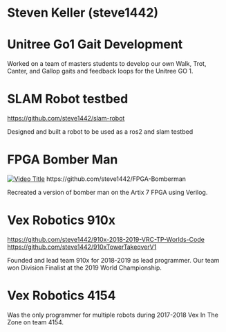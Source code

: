# Steven Keller (steve1442)



# Unitree Go1 Gait Development 

Worked on a team of masters students to develop our own Walk, Trot, Canter, and Gallop gaits and feedback loops for the Unitree GO 1. 

# SLAM Robot testbed
https://github.com/steve1442/slam-robot

Designed and built a robot to be used as a ros2 and slam testbed

# FPGA Bomber Man

[![Video Title](https://img.youtube.com/vi/mAn4MAasJJY/0.jpg)]([https://www.youtube.com/watch?v=VIDEO_ID](https://youtu.be/mAn4MAasJJY))
https://github.com/steve1442/FPGA-Bomberman

Recreated a version of bomber man on the Artix 7 FPGA using Verilog. 

# Vex Robotics 910x
https://github.com/steve1442/910x-2018-2019-VRC-TP-Worlds-Code 
https://github.com/steve1442/910xTowerTakeoverV1

Founded and lead team 910x for 2018-2019 as lead programmer. Our team won Division Finalist at the 2019 World Championship. 

# Vex Robotics 4154

Was the only programmer for multiple robots during 2017-2018 Vex In The Zone on team 4154. 

